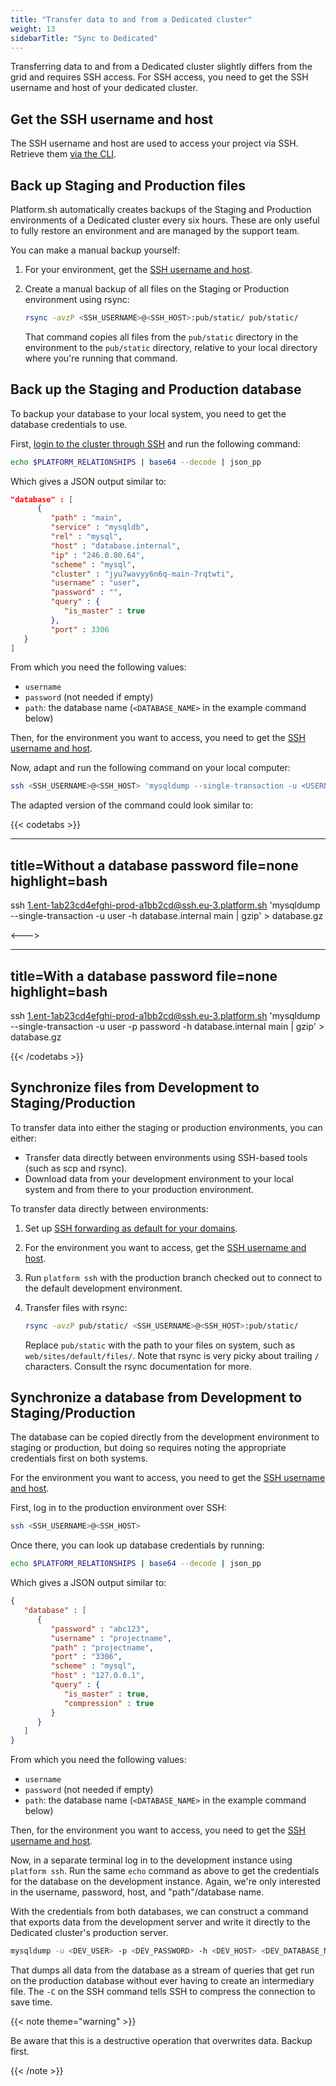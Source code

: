 ```yaml
---
title: "Transfer data to and from a Dedicated cluster"
weight: 13
sidebarTitle: "Sync to Dedicated"
---
```


Transferring data to and from a Dedicated cluster slightly differs from the grid and requires SSH access.
For SSH access, you need to get the SSH username and host of your dedicated cluster.

## Get the SSH username and host

The SSH username and host are used to access your project via SSH.
Retrieve them [via the CLI](../development/ssh/_index.md#get-ssh-connection-details).

## Back up Staging and Production files

Platform.sh automatically creates backups of the Staging and Production environments of a Dedicated cluster every six hours.
These are only useful to fully restore an environment and are managed by the support team.

You can make a manual backup yourself:

1. For your environment, get the [SSH username and host](#get-the-ssh-username-and-host).
1. Create a manual backup of all files on the Staging or Production environment using rsync:

   ```bash
   rsync -avzP <SSH_USERNAME>@<SSH_HOST>:pub/static/ pub/static/
   ```

   That command copies all files from the `pub/static` directory in the environment to the `pub/static` directory,
   relative to your local directory where you're running that command.

## Back up the Staging and Production database

To backup your database to your local system, you need to get the database credentials to use.

First, [login to the cluster through SSH](#get-the-ssh-username-and-host) and run the following command:

```bash
echo $PLATFORM_RELATIONSHIPS | base64 --decode | json_pp
```

Which gives a JSON output similar to:

```json
"database" : [
      {
         "path" : "main",
         "service" : "mysqldb",
         "rel" : "mysql",
         "host" : "database.internal",
         "ip" : "246.0.80.64",
         "scheme" : "mysql",
         "cluster" : "jyu7wavyy6n6q-main-7rqtwti",
         "username" : "user",
         "password" : "",
         "query" : {
            "is_master" : true
         },
         "port" : 3306
   }
]
```

From which you need the following values:

- `username`
- `password` (not needed if empty)
- `path`: the database name (`<DATABASE_NAME>` in the example command below)

Then, for the environment you want to access, you need to get the [SSH username and host](#get-the-ssh-username-and-host).

Now, adapt and run the following command on your local computer:

```bash
ssh <SSH_USERNAME>@<SSH_HOST> 'mysqldump --single-transaction -u <USERNAME> -p <PASSWORD> -h <DATABASE_NAME> | gzip' > database.gz
```

The adapted version of the command could look similar to:

{{< codetabs >}}

---
title=Without a database password
file=none
highlight=bash
---

ssh 1.ent-1ab23cd4efghi-prod-a1bb2cd@ssh.eu-3.platform.sh 'mysqldump --single-transaction -u user -h database.internal main | gzip' > database.gz

<--->

---
title=With a database password
file=none
highlight=bash
---

ssh 1.ent-1ab23cd4efghi-prod-a1bb2cd@ssh.eu-3.platform.sh 'mysqldump --single-transaction -u user -p password -h database.internal main | gzip' > database.gz

{{< /codetabs >}}

## Synchronize files from Development to Staging/Production

To transfer data into either the staging or production environments,
you can either:

- Transfer data directly between environments using SSH-based tools (such as scp and rsync).
- Download data from your development environment to your local system and from there to your production environment.

To transfer data directly between environments:

1. Set up [SSH forwarding as default for your domains](./ssh/ssh-keys.md#forwarding-keys-by-default).

2. For the environment you want to access, get the [SSH username and host](#get-the-ssh-username-and-host).

3. Run `platform ssh` with the production branch checked out to connect to the default development environment.

4. Transfer files with rsync:

   ```bash
   rsync -avzP pub/static/ <SSH_USERNAME>@<SSH_HOST>:pub/static/
   ```

   Replace `pub/static` with the path to your files on system, such as `web/sites/default/files/`.
   Note that rsync is very picky about trailing `/` characters.
   Consult the rsync documentation for more.

## Synchronize a database from Development to Staging/Production

The database can be copied directly from the development environment to staging or production,
but doing so requires noting the appropriate credentials first on both systems.

For the environment you want to access, you need to get the [SSH username and host](#get-the-ssh-username-and-host).

First, log in to the production environment over SSH:

```bash
ssh <SSH_USERNAME>@<SSH_HOST>
```

Once there, you can look up database credentials by running:

```bash
echo $PLATFORM_RELATIONSHIPS | base64 --decode | json_pp
```

Which gives a JSON output similar to:

```json
{
   "database" : [
      {
         "password" : "abc123",
         "username" : "projectname",
         "path" : "projectname",
         "port" : "3306",
         "scheme" : "mysql",
         "host" : "127.0.0.1",
         "query" : {
            "is_master" : true,
            "compression" : true
         }
      }
   ]
}
```

From which you need the following values:

- `username`
- `password` (not needed if empty)
- `path`: the database name (`<DATABASE_NAME>` in the example command below)

Then, for the environment you want to access, you need to get the [SSH username and host](#get-the-ssh-username-and-host).

Now, in a separate terminal log in to the development instance using `platform ssh`.
Run the same `echo` command as above to get the credentials for the database on the development instance.
Again, we're only interested in the username, password, host, and "path"/database name.

With the credentials from both databases,
we can construct a command that exports data from the development server
and write it directly to the Dedicated cluster's production server.

```bash
mysqldump -u <DEV_USER> -p <DEV_PASSWORD> -h <DEV_HOST> <DEV_DATABASE_NAME> --single-transaction | ssh -C <SSH_USERNAME>@<SSH_HOST> 'mysql -u <PROD_USER> -p <PROD_PASSWORD> -h <PROD_HOST> <PROD_DATABASE_NAME>'
```

That dumps all data from the database as a stream of queries
that get run on the production database without ever having to create an intermediary file.
The `-C` on the SSH command tells SSH to compress the connection to save time.

{{< note theme="warning" >}}

Be aware that this is a destructive operation that overwrites data.
Backup first.

{{< /note >}}
